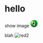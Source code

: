 # hello
show image
![something](web/green4.jpg)

blah
![red2](https://github.com/dvaughn555/hello/assets/3651646/c7ab9363-560c-4eee-aefe-9e13820cb5fa)
